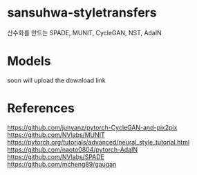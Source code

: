 # sansuhwa-styletransfers
산수화를 만드는 SPADE, MUNIT, CycleGAN, NST, AdaIN

# Models
soon will upload the download link

# References
https://github.com/junyanz/pytorch-CycleGAN-and-pix2pix  
https://github.com/NVlabs/MUNIT  
https://pytorch.org/tutorials/advanced/neural_style_tutorial.html  
https://github.com/naoto0804/pytorch-AdaIN  
https://github.com/NVlabs/SPADE  
https://github.com/mcheng89/gaugan
